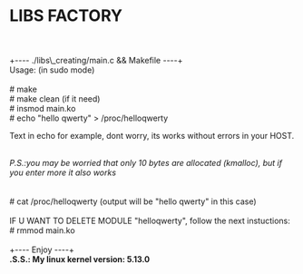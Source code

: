 # LIBS FACTORY
<br>
<br>
+---- ./libs\_creating/main.c && Makefile ----+<br>
Usage: (in sudo mode)<br>
<br># make
<br># make clean (if it need)
<br># insmod main.ko
<br># echo "hello qwerty" > /proc/helloqwerty <br>
<p>Text in echo for example, dont worry, its works without errors in your HOST. </p>
<br>
<i>P.S.:you may be worried that only 10 bytes are allocated (kmalloc), but if you enter more it also works</i>
<br>
<br>
<br># cat /proc/helloqwerty (output will be "hello qwerty" in this case)
<br><br> IF U WANT TO DELETE MODULE "helloqwerty", follow the next instuctions:
<br># rmmod main.ko
<br><br>
+---- Enjoy ----+
<br>
<b>.S.S.: My linux kernel version: 5.13.0</b>
